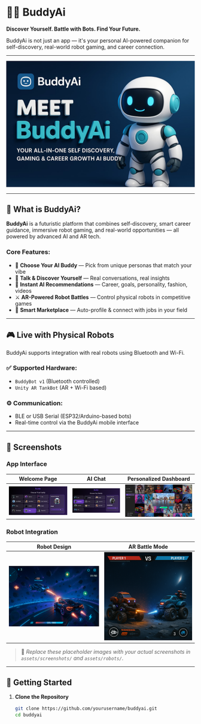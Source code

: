 # 🤖✨ BuddyAi  
**Discover Yourself. Battle with Bots. Find Your Future.**

BuddyAi is not just an app — it's your personal AI-powered companion for self-discovery, real-world robot gaming, and career connection.

---

![Header Banner](assets/screenshots/welcome.jpg) <!-- 🔄 Replace with your custom banner image -->

---

## 🌟 What is BuddyAi?

**BuddyAi** is a futuristic platform that combines self-discovery, smart career guidance, immersive robot gaming, and real-world opportunities — all powered by advanced AI and AR tech.

### Core Features:
- 🤝 **Choose Your AI Buddy** — Pick from unique personas that match your vibe  
- 💬 **Talk & Discover Yourself** — Real conversations, real insights  
- 🎯 **Instant AI Recommendations** — Career, goals, personality, fashion, videos  
- ⚔️ **AR-Powered Robot Battles** — Control physical robots in competitive games  
- 💼 **Smart Marketplace** — Auto-profile & connect with jobs in your field  

---

## 🎮 Live with Physical Robots

BuddyAi supports integration with real robots using Bluetooth and Wi-Fi.

### ✅ Supported Hardware:
- `BuddyBot v1` (Bluetooth controlled)
- `Unity AR TankBot` (AR + Wi-Fi based)

### ⚙️ Communication:
- BLE or USB Serial (ESP32/Arduino-based bots)
- Real-time control via the BuddyAi mobile interface

---

## 📸 Screenshots

### App Interface
| Welcome Page | AI Chat | Personalized Dashboard |
|--------------|---------|-------------------------|
| ![](assets/screenshots/dashboard.png) | ![](assets/screenshots/home.png) | ![](assets/screenshots/catalog.png) |

### Robot Integration
| Robot Design | AR Battle Mode |
|--------------|----------------|
| ![](assets/screenshots/bot1.png) | ![](assets/screenshots/bot2.png) |

> 📝 *Replace these placeholder images with your actual screenshots in `assets/screenshots/` and `assets/robots/`.*

---

## 📲 Getting Started

1. **Clone the Repository**
   ```bash
   git clone https://github.com/yourusername/buddyai.git
   cd buddyai
